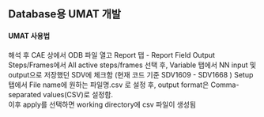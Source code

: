 
## Database용 UMAT 개발 

#### UMAT 사용법

해석 후 CAE 상에서 ODB 파일 열고 Report 탭 - Report Field Output
Steps/Frames에서 All active steps/frames 선택 후, Variable 탭에서 NN input 및 output으로 저장했던 SDV에 체크함 (현재 코드 기준 SDV1609 - SDV1668 )
Setup 탭에서 File name에 원하는 파일명.csv 로 설정 후, output format은 Comma-separated values(CSV)로 설정함.  
이후 apply를 선택하면 working directory에 csv 파일이 생성됨
